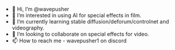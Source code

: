 - 👋 Hi, I’m @wavepusher
- 👀 I’m interested in using AI for special effects in film.
- 🌱 I’m currently learning stable diffusion/deforum/controlnet and videography.
- 💞️ I’m looking to collaborate on special effects for video.
- 📫 How to reach me - wavepusher1 on discord

<!---
wavepusher/wavepusher is a ✨ special ✨ repository because its `README.md` (this file) appears on your GitHub profile.
You can click the Preview link to take a look at your changes.
--->
